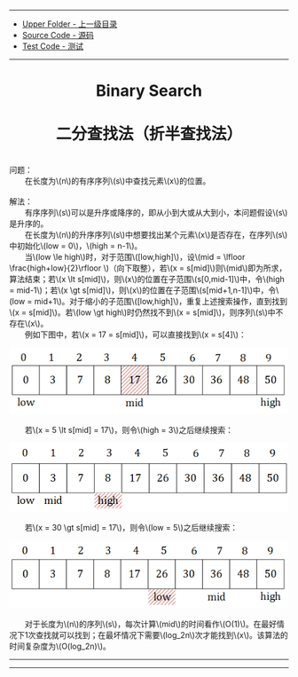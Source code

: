 --------
* [Upper Folder - 上一级目录](../)
* [Source Code - 源码](https://github.com/zhaochenyou/Way-to-Algorithm/blob/master/src/Search/BinarySearch.hpp)
* [Test Code - 测试](https://github.com/zhaochenyou/Way-to-Algorithm/blob/master/src/Search/BinarySearch.cpp)

--------

<div>
<h1 align="center">Binary Search</h1>
<h1 align="center">二分查找法（折半查找法）</h1>
<br>
问题： <br>
&emsp;&emsp;在长度为\(n\)的有序序列\(s\)中查找元素\(x\)的位置。 <br>
<br>
解法： <br>
&emsp;&emsp;有序序列\(s\)可以是升序或降序的，即从小到大或从大到小，本问题假设\(s\)是升序的。 <br>
&emsp;&emsp;在长度为\(n\)的升序序列\(s\)中想要找出某个元素\(x\)是否存在，在序列\(s\)中初始化\(low = 0\)，\(high = n-1\)。 <br>
&emsp;&emsp;当\(low \le high\)时，对于范围\([low,high]\)，设\(mid = \lfloor \frac{high+low}{2}\rfloor \)（向下取整），若\(x = s[mid]\)则\(mid\)即为所求，算法结束；若\(x \lt s[mid]\)，则\(x\)的位置在子范围\(s[0,mid-1]\)中，令\(high = mid-1\)；若\(x \gt s[mid]\)，则\(x\)的位置在子范围\(s[mid+1,n-1]\)中，令\(low = mid+1\)。对于缩小的子范围\([low,high]\)，重复上述搜索操作，直到找到\(x = s[mid]\)。若\(low \gt high\)时仍然找不到\(x = s[mid]\)，则序列\(s\)中不存在\(x\)。 <br>
&emsp;&emsp;例如下图中，若\(x = 17 = s[mid]\)，可以直接找到\(x = s[4]\)： <br>
<p align="center"><img src="../res/BinarySearch1.png" /></p>
&emsp;&emsp;若\(x = 5 \lt s[mid] = 17\)，则令\(high = 3\)之后继续搜索： <br>
<p align="center"><img src="../res/BinarySearch2.png" /></p>
&emsp;&emsp;若\(x = 30 \gt s[mid] = 17\)，则令\(low = 5\)之后继续搜索： <br>
<p align="center"><img src="../res/BinarySearch3.png" /></p>
&emsp;&emsp;对于长度为\(n\)的序列\(s\)，每次计算\(mid\)的时间看作\(O(1)\)。在最好情况下1次查找就可以找到；在最坏情况下需要\(log_2⁡n\)次才能找到\(x\)。该算法的时间复杂度为\(O(log_2⁡n)\)。 <br>
</div>

--------
--------
